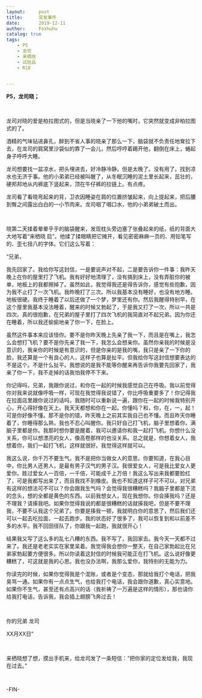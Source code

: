 ```yaml
---
layout:     post
title:      突发事件
date:       2019-12-11
author:     Foxhuhu
catalog: true
tags:
    - P5
    - 龙司
    - 来栖晓
    - 试验品
    - R18

    
---
```



**P5，龙司晓；**



&nbsp;
&nbsp;



<p>龙司对晓的爱是柏拉图式的，但是当晓亲了一下他的嘴时，它突然就变成非柏拉图式的了。</p>

<p>酒精的气味钻进鼻孔，醉到不省人事的晓亲了那么一下，脑袋就不负责任地耷拉下去，在龙司的肩窝里沙袋似的靠了一会儿，然后哼哼着踢开他，翻倒在床上，蜷起身子呼呼大睡。</p>

<p>龙司想要找一盆凉水，把头埋进去，好冷静冷静。但是太晚了。没有用了。找到凉水也无济于事。他的小弟弟已经被叫醒了，从冬眠沉睡的泥土里长起来，茁壮的，硬邦邦地从内裤底下竖起来，顶在牛仔裤的拉链上。有点疼。</p>

<p>龙司看了看晓弯起来的背，卫衣因睡姿在肩的位置挤皱起来，向上提起来，把后腰到臀之间露出白白的一小节肉来。龙司咽了咽口水，他的小弟弟破土而出。</p>

&nbsp;

<p>晓第二天揉着晕晕乎乎的脑袋醒来，发现枕头旁边塞了张叠起来的纸，纸的背面大大地写着“来栖晓 启”。他揉了揉眼睛把它摊开，看见密密麻麻一页的、用铅笔写的、歪七扭八的字体。它们这么写着：</p>

<p>“兄弟，</p>

<p>我先回家了。我给你写这封信，一是要说声对不起，二是要告诉你一件事：我昨天晚上在你的屋里打了飞机。我有好好地清理了，没有搞到床上，没有弄脏你的被单，地板上的我都擦掉了。虽然如此，我觉得我还是得告诉你，感觉有些抱歉，因为我不止打了一次飞机。我昨晚打了三次。所以我基本没有睡好，也没有地方睡。地板很硬。我终于睡着了以后还做了一个梦，梦里还有你。然后我醒得特别早，在这个屋里我基本没法睡着，醒来的时候又勃起了，于是我又打了一次，所以一共是四次。真的很抱歉，在兄弟的屋子里打了四次飞机的我简直对不起兄弟。因为你还在睡着，所以我还偷偷地亲了你一下，在脸上。</p>

<p>虽然这件事本来应该怪你。要不是你昨天晚上先亲了我一下，而且是在嘴上，我怎么会想打飞机？要不是你先亲了我一下，我怎么会想亲你。虽然你亲我的时候是没意识的，我亲你的时候是有意识的，但是你亲的是我的嘴，我只是亲了一下你的脸，我还算是一个有良心的人，这样子也算是扯平。但我给你写这封信想要表达的不是这个。不是什么扯平。我想说的是我不能等你醒来再告诉你我要先回家了，我亲了你一下，我不走掉的话我怕我停不下来。</p>

<p>你记得吗，兄弟，我跟你说过，和你在一起的时候我感觉自己在呼吸。我以前觉得你对我来说就像呼吸一样，可现在我觉得我说错了，你比呼吸重要多了！你记得我在拉面店里跟你说过的话吗，我随时可以重新说一遍，跟你在一起的时候我特别开心，开心得好像在天上。我天天都想和你在一起。你懂吗？和，你，在，一，起！可是你好像不懂。那不是你的错，昨天晚上之前其实我自己也不懂。而且昨天你睡着了，你睡得那么熟，我也不忍心叫醒你。我只好自己打飞机，脑子里想着你，满脑子里都是你。我那时想你要是醒着，我可以邀请你和我一起打飞机。你想什么没关系，你可以想漂亮的女人，像高卷那样的也没关系。总之就是，你想着女人，我想着你，我们一起打飞机，这样就很好。我觉得这样就可以。</p>

<p>我这么说，你千万不要生气。我不是把你当做女人的意思。你要知道，在我心目中，你比男人还男人，是最有男子汉气的男子汉。我很爱女人，可是我比爱女人更爱你。胜过爱女人一百倍，一千倍，可能成千上万倍！我这么写出来我都要脸红了，可是我都写出来了，而且我找不到橡皮。我也不知道这样子可不可以，对兄弟有这样的想法可不可以？你会跟我生气吗？会觉得我很糟糕吗？我脑子里都是下流的念头，想的全都是黄色的东西。以前我想女人，现在我想你。你会揍我吗？还是不理我？请揍我吧。如果你觉得我说的都是很糟糕的话就揍我吧，但是不要不理我，不要不认我这个兄弟了。你要是揍我一顿，我就明白你的意思了，然后我们还可以一起去吃拉面，一起去跑步。我的状态好了很多了，我可以恢复到和以前差不多的水平。我不回田径队了，你跟我一起跑，我就很开心！</p>

<p>结果我又写了这么多的乱七八糟的东西。我不写了，我回家去。我今天一天都不过来了。我还是老老实实在家里呆着。我觉得我会想你一整天，在自己家勃起比在兄弟家勃起要方便很多。所以你读着这封信的时候我可能正在打飞机。这么说好像更糟糕了，可这就是我的心思。我也没办法啊，我那么爱你，我特别的无能为力。</p>

<p>你读完的时候，如果你觉得我是个混账，或者是个变态，那就给我打个电话，把我臭骂一通。如果你有一点点生气，也给我打个电话，我会跟你道歉，真心实意地。如果你不生气，甚至还有点高兴的话（我祈祷了一万遍是这样的情形），那也请你给我打电话，告诉我，我会插上翅膀飞奔过去！</p>

&nbsp;

<p>你的兄弟 龙司</p>

<p>XX月XX日”</p>

&nbsp;

<p>来栖晓想了想，摸出手机来，给龙司发了一条短信：“把你家的定位发给我，我现在过去。”</p>



&nbsp;
&nbsp;


<p>-FIN-</p>


&nbsp;




